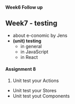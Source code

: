 #### Week6 Follow up

Week7 - testing
---------------
* about e-conomic by Jens
* **(unit) testing**
  * in general
  * in JavaScript
  * in React
  
#### Assignment 8
1. Unit test your Actions
* Unit test your Stores
* Unit test yout Components
